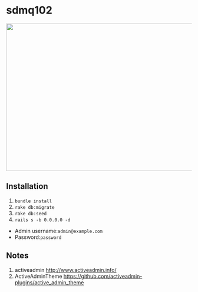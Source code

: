 # sdmq102
<img src="http://7xtlfa.com1.z0.glb.clouddn.com/static/images/sdmq02.png?imageView2/2/w/800/h/600/q/100/format/png" width="800" height="400" />

## Installation
1. ```bundle install```
2. ```rake db:migrate```
3. ```rake db:seed``` 
4. ```rails s -b 0.0.0.0 -d```

>
* Admin username:`admin@example.com`
* Password:`password`

## Notes
1. activeadmin http://www.activeadmin.info/
2. ActiveAdminTheme https://github.com/activeadmin-plugins/active_admin_theme
